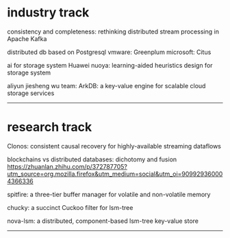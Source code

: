 # industry track

consistency and completeness: rethinking distributed stream processing in Apache Kafka

distributed db based on Postgresql
vmware:  Greenplum
microsoft: Citus

ai for storage system
Huawei nuoya: learning-aided heuristics design for storage system  

aliyun  jiesheng wu  team: ArkDB: a key-value engine for scalable cloud storage services


---

# research track

Clonos: consistent causal recovery for highly-available streaming dataflows

blockchains vs distributed databases: dichotomy and fusion
https://zhuanlan.zhihu.com/p/372787705?utm_source=org.mozilla.firefox&utm_medium=social&utm_oi=909929360004366336

spitfire: a three-tier buffer manager for volatile and non-volatile memory

chucky: a succinct Cuckoo filter for lsm-tree

nova-lsm: a distributed, component-based lsm-tree key-value store



---

